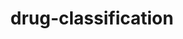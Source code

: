 ---
title: drug-classification
emoji: 💊
colorFrom: yellow
colorTo: red
sdk: gradio
sdk_version: 5.36.2
app_file: drug_app.py  
pinned: false
license: apache-2.0
---